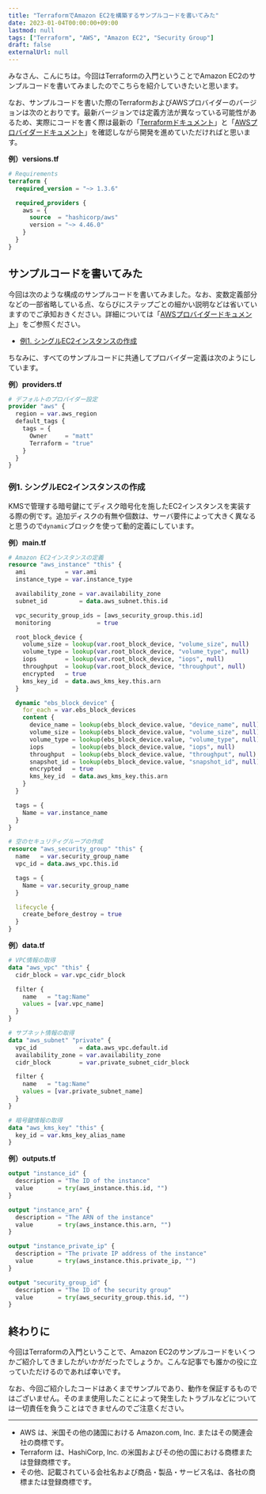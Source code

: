 ```yaml
---
title: "TerraformでAmazon EC2を構築するサンプルコードを書いてみた"
date: 2023-01-04T00:00:00+09:00
lastmod: null
tags: ["Terraform", "AWS", "Amazon EC2", "Security Group"]
draft: false
externalUrl: null
---
```


みなさん、こんにちは。今回はTerraformの入門ということでAmazon EC2のサンプルコードを書いてみましたのでこちらを紹介していきたいと思います。

なお、サンプルコードを書いた際のTerraformおよびAWSプロバイダーのバージョンは次のとおりです。最新バージョンでは定義方法が異なっている可能性があるため、実際にコードを書く際は最新の「[Terraformドキュメント]」と「[AWSプロバイダードキュメント]」を確認しながら開発を進めていただければと思います。

[Terraformドキュメント]: https://developer.hashicorp.com/terraform/docs
[AWSプロバイダードキュメント]: https://registry.terraform.io/providers/hashicorp/aws/latest/docs

**例）versions.tf**

```tf:versions.tf {linenos=table}
# Requirements
terraform {
  required_version = "~> 1.3.6"

  required_providers {
    aws = {
      source  = "hashicorp/aws"
      version = "~> 4.46.0"
    }
  }
}
```

<!-- omit in toc -->
## サンプルコードを書いてみた

今回は次のような構成のサンプルコードを書いてみました。なお、変数定義部分などの一部省略している点、ならびにステップごとの細かい説明などは省いていますのでご承知おきください。詳細については「[AWSプロバイダードキュメント]」をご参照ください。

- [例1. シングルEC2インスタンスの作成](#例1-シングルec2インスタンスの作成)

ちなみに、すべてのサンプルコードに共通してプロバイダー定義は次のようにしています。

**例）providers.tf**

```tf:providers.tf {linenos=table}
# デフォルトのプロバイダー設定
provider "aws" {
  region = var.aws_region
  default_tags {
    tags = {
      Owner     = "matt"
      Terraform = "true"
    }
  }
}
```

### 例1. シングルEC2インスタンスの作成

KMSで管理する暗号鍵にてディスク暗号化を施したEC2インスタンスを実装する際の例です。追加ディスクの有無や個数は、サーバ要件によって大きく異なると思うので`dynamic`ブロックを使って動的定義にしています。

**例）main.tf**

```tf:main.tf {linenos=table}
# Amazon EC2インスタンスの定義
resource "aws_instance" "this" {
  ami           = var.ami
  instance_type = var.instance_type

  availability_zone = var.availability_zone
  subnet_id         = data.aws_subnet.this.id

  vpc_security_group_ids = [aws_security_group.this.id]
  monitoring             = true

  root_block_device {
    volume_size = lookup(var.root_block_device, "volume_size", null)
    volume_type = lookup(var.root_block_device, "volume_type", null)
    iops        = lookup(var.root_block_device, "iops", null)
    throughput  = lookup(var.root_block_device, "throughput", null)
    encrypted   = true
    kms_key_id  = data.aws_kms_key.this.arn
  }

  dynamic "ebs_block_device" {
    for_each = var.ebs_block_devices
    content {
      device_name = lookup(ebs_block_device.value, "device_name", null)
      volume_size = lookup(ebs_block_device.value, "volume_size", null)
      volume_type = lookup(ebs_block_device.value, "volume_type", null)
      iops        = lookup(ebs_block_device.value, "iops", null)
      throughput  = lookup(ebs_block_device.value, "throughput", null)
      snapshot_id = lookup(ebs_block_device.value, "snapshot_id", null)
      encrypted   = true
      kms_key_id  = data.aws_kms_key.this.arn
    }
  }

  tags = {
    Name = var.instance_name
  }
}

# 空のセキュリティグループの作成
resource "aws_security_group" "this" {
  name   = var.security_group_name
  vpc_id = data.aws_vpc.this.id

  tags = {
    Name = var.security_group_name
  }

  lifecycle {
    create_before_destroy = true
  }
}
```

**例）data.tf**

```tf:data.tf {linenos=table}
# VPC情報の取得
data "aws_vpc" "this" {
  cidr_block = var.vpc_cidr_block

  filter {
    name   = "tag:Name"
    values = [var.vpc_name]
  }
}

# サブネット情報の取得
data "aws_subnet" "private" {
  vpc_id            = data.aws_vpc.default.id
  availability_zone = var.availability_zone
  cidr_block        = var.private_subnet_cidr_block

  filter {
    name   = "tag:Name"
    values = [var.private_subnet_name]
  }
}

# 暗号鍵情報の取得
data "aws_kms_key" "this" {
  key_id = var.kms_key_alias_name
}
```

**例）outputs.tf**

```tf:outputs.tf {linenos=table}
output "instance_id" {
  description = "The ID of the instance"
  value       = try(aws_instance.this.id, "")
}

output "instance_arn" {
  description = "The ARN of the instance"
  value       = try(aws_instance.this.arn, "")
}

output "instance_private_ip" {
  description = "The private IP address of the instance"
  value       = try(aws_instance.this.private_ip, "")
}

output "security_group_id" {
  description = "The ID of the security group"
  value       = try(aws_security_group.this.id, "")
}
```

<!-- omit in toc -->
## 終わりに

今回はTerraformの入門ということで、Amazon EC2のサンプルコードをいくつかご紹介してきましたがいかがだったでしょうか。こんな記事でも誰かの役に立っていただけるのであれば幸いです。

なお、今回ご紹介したコードはあくまでサンプルであり、動作を保証するものではございません。そのまま使用したことによって発生したトラブルなどについては一切責任を負うことはできませんのでご注意ください。

---

- AWS は、米国その他の諸国における Amazon.com, Inc. またはその関連会社の商標です。
- Terraform は、HashiCorp, Inc. の米国およびその他の国における商標または登録商標です。
- その他、記載されている会社名および商品・製品・サービス名は、各社の商標または登録商標です。
